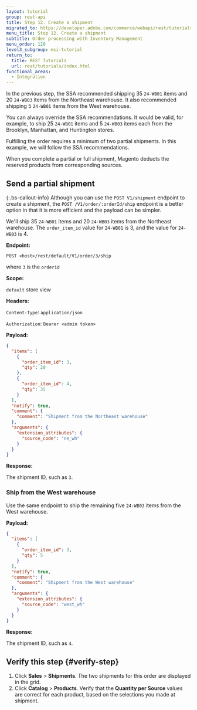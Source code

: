 ```yaml
---
layout: tutorial
group: rest-api
title: Step 12. Create a shipment
migrated_to: https://developer.adobe.com/commerce/webapi/rest/tutorials/create-shipment/
menu_title: Step 12. Create a shipment
subtitle: Order processing with Inventory Management
menu_order: 120
level3_subgroup: msi-tutorial
return_to:
  title: REST Tutorials
  url: rest/tutorials/index.html
functional_areas:
  - Integration
---
```


In the previous step, the SSA recommended shipping 35 `24-WB01` items and 20 `24-WB03` items from the Northeast warehouse. It also recommended shipping 5 `24-WB01` items from the West warehouse.

You can always override the SSA recommendations. It would be valid, for example, to ship 25 `24-WB01` items and 5 `24-WB03` items each from the Brooklyn, Manhattan, and Huntington stores.

Fulfilling the order requires a minimum of two partial shipments. In this example, we will follow the SSA recommendations.

When you complete a partial or full shipment, Magento deducts the reserved products from corresponding sources.

## Send a partial shipment

{:.bs-callout-info}
Although you can use the `POST V1/shipment` endpoint to create a shipment, the `POST /V1/order/:orderId/ship` endpoint is a better option in that it is more efficient and the payload can be simpler.

We'll ship 35 `24-WB01` items and 20 `24-WB03` items from the Northeast warehouse. The `order_item_id` value for `24-WB01` is 3, and the value for `24-WB03` is 4.

**Endpoint:**

`POST <host>/rest/default/V1/order/3/ship`

where `3` is the `orderid`

**Scope:**

`default` store view

**Headers:**

`Content-Type`: `application/json`

`Authorization`: `Bearer <admin token>`

**Payload:**

```json
{
  "items": [
    {
      "order_item_id": 3,
      "qty": 20
    },
    {
      "order_item_id": 4,
      "qty": 35
    }
  ],
  "notify": true,
  "comment": {
    "comment": "Shipment from the Northeast warehouse"
  },
  "arguments": {
    "extension_attributes": {
      "source_code": "ne_wh"
    }
  }
}
```

**Response:**

The shipment ID, such as `3`.

### Ship from the West warehouse

Use the same endpoint to ship the remaining five `24-WB03` items from the West warehouse.

**Payload:**

```json
{
  "items": [
    {
      "order_item_id": 3,
      "qty": 5
    }
  ],
  "notify": true,
  "comment": {
    "comment": "Shipment from the West warehouse"
  },
  "arguments": {
    "extension_attributes": {
      "source_code": "west_wh"
    }
  }
}
```

**Response:**

The shipment ID, such as `4`.

## Verify this step {#verify-step}

1. Click **Sales** > **Shipments**. The two shipments for this order are displayed in the grid.
1. Click **Catalog** > **Products**. Verify that the **Quantity per Source** values are correct for each product, based on the selections you made at shipment.
